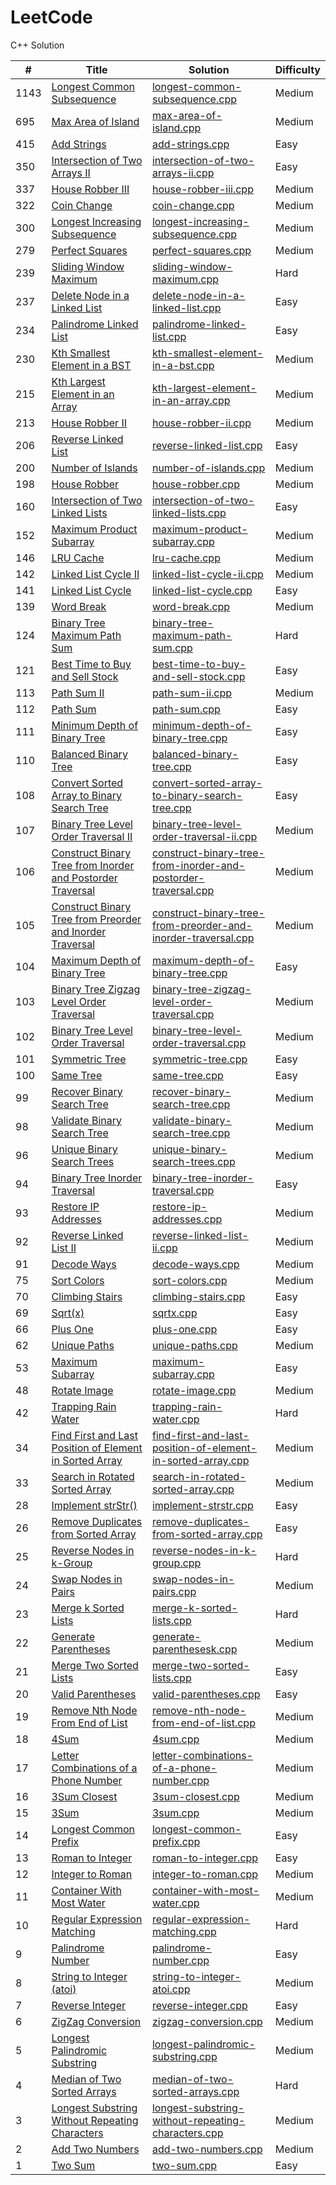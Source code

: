 # LeetCode
C++ Solution


| # | Title | Solution | Difficulty |
|---| ----- | -------- | ---------- |
|1143|[Longest Common Subsequence](https://leetcode.com/problems/longest-common-subsequence)|[longest-common-subsequence.cpp](longest-common-subsequence.cpp)|Medium|
|695|[Max Area of Island](https://leetcode.com/problems/max-area-of-island)|[max-area-of-island.cpp](max-area-of-island.cpp)|Medium|
|415|[Add Strings](https://leetcode.com/problems/add-strings)|[add-strings.cpp](add-strings.cpp)|Easy|
|350|[Intersection of Two Arrays II](https://leetcode.com/problems/intersection-of-two-arrays-ii)|[intersection-of-two-arrays-ii.cpp](intersection-of-two-arrays-ii.cpp)|Easy|
|337|[House Robber III](https://leetcode.com/problems/house-robber-iii)|[house-robber-iii.cpp](house-robber-iii.cpp)|Medium|
|322|[Coin Change](https://leetcode.com/problems/coin-change)|[coin-change.cpp](coin-change.cpp)|Medium|
|300|[Longest Increasing Subsequence](https://leetcode.com/problems/longest-increasing-subsequence)|[longest-increasing-subsequence.cpp](longest-increasing-subsequence.cpp)|Medium|
|279|[Perfect Squares](https://leetcode.com/problems/perfect-squares)|[perfect-squares.cpp](perfect-squares.cpp)|Medium|
|239|[Sliding Window Maximum](https://leetcode.com/problems/sliding-window-maximum)|[sliding-window-maximum.cpp](sliding-window-maximum.cpp)|Hard|
|237|[Delete Node in a Linked List](https://leetcode.com/problems/delete-node-in-a-linked-list)|[delete-node-in-a-linked-list.cpp](delete-node-in-a-linked-list.cpp)|Easy|
|234|[Palindrome Linked List](https://leetcode.com/problems/palindrome-linked-list)|[palindrome-linked-list.cpp](palindrome-linked-list.cpp)|Easy|
|230|[Kth Smallest Element in a BST](https://leetcode.com/problems/kth-smallest-element-in-a-bst)|[kth-smallest-element-in-a-bst.cpp](kth-smallest-element-in-a-bst.cpp)|Medium|
|215|[Kth Largest Element in an Array](https://leetcode.com/problems/kth-largest-element-in-an-array)|[kth-largest-element-in-an-array.cpp](kth-largest-element-in-an-array.cpp)|Medium|
|213|[House Robber II](https://leetcode.com/problems/house-robber-ii)|[house-robber-ii.cpp](house-robber-ii.cpp)|Medium|
|206|[Reverse Linked List](https://leetcode.com/problems/reverse-linked-list)|[reverse-linked-list.cpp](reverse-linked-list.cpp)|Easy|
|200|[Number of Islands](https://leetcode.com/problems/number-of-islands)|[number-of-islands.cpp](number-of-islands.cpp)|Medium|
|198|[House Robber](https://leetcode.com/problems/house-robber)|[house-robber.cpp](house-robber.cpp)|Medium|
|160|[Intersection of Two Linked Lists](https://leetcode.com/problems/intersection-of-two-linked-lists)|[intersection-of-two-linked-lists.cpp](intersection-of-two-linked-lists.cpp)|Easy|
|152|[Maximum Product Subarray](https://leetcode.com/problems/maximum-product-subarray)|[maximum-product-subarray.cpp](maximum-product-subarray.cpp)|Medium|
|146|[LRU Cache](https://leetcode.com/problems/lru-cache)|[lru-cache.cpp](lru-cache.cpp)|Medium|
|142|[Linked List Cycle II](https://leetcode.com/problems/linked-list-cycle-ii)|[linked-list-cycle-ii.cpp](linked-list-cycle-ii.cpp)|Medium|
|141|[Linked List Cycle](https://leetcode.com/problems/linked-list-cycle)|[linked-list-cycle.cpp](linked-list-cycle.cpp)|Easy|
|139|[Word Break](https://leetcode.com/problems/word-break)|[word-break.cpp](word-break.cpp)|Medium|
|124|[Binary Tree Maximum Path Sum](https://leetcode.com/problems/binary-tree-maximum-path-sum)|[binary-tree-maximum-path-sum.cpp](binary-tree-maximum-path-sum.cpp)|Hard|
|121|[Best Time to Buy and Sell Stock](https://leetcode.com/problems/best-time-to-buy-and-sell-stock)|[best-time-to-buy-and-sell-stock.cpp](best-time-to-buy-and-sell-stock.cpp)|Easy|
|113|[Path Sum II](https://leetcode.com/problems/path-sum-ii)|[path-sum-ii.cpp](path-sum-ii.cpp)|Medium|
|112|[Path Sum](https://leetcode.com/problems/path-sum)|[path-sum.cpp](path-sum.cpp)|Easy|
|111|[Minimum Depth of Binary Tree](https://leetcode.com/problems/minimum-depth-of-binary-tree)|[minimum-depth-of-binary-tree.cpp](minimum-depth-of-binary-tree.cpp)|Easy|
|110|[Balanced Binary Tree](https://leetcode.com/problems/balanced-binary-tree)|[balanced-binary-tree.cpp](balanced-binary-tree.cpp)|Easy|
|108|[Convert Sorted Array to Binary Search Tree](https://leetcode.com/problems/convert-sorted-array-to-binary-search-tree)|[convert-sorted-array-to-binary-search-tree.cpp](convert-sorted-array-to-binary-search-tree.cpp)|Easy|
|107|[Binary Tree Level Order Traversal II](https://leetcode.com/problems/binary-tree-level-order-traversal-ii)|[binary-tree-level-order-traversal-ii.cpp](binary-tree-level-order-traversal-ii.cpp)|Medium|
|106|[Construct Binary Tree from Inorder and Postorder Traversal](https://leetcode.com/problems/construct-binary-tree-from-inorder-and-postorder-traversal)|[construct-binary-tree-from-inorder-and-postorder-traversal.cpp](construct-binary-tree-from-inorder-and-postorder-traversal.cpp)|Medium|
|105|[Construct Binary Tree from Preorder and Inorder Traversal](https://leetcode.com/problems/construct-binary-tree-from-preorder-and-inorder-traversal)|[construct-binary-tree-from-preorder-and-inorder-traversal.cpp](construct-binary-tree-from-preorder-and-inorder-traversal.cpp)|Medium|
|104|[Maximum Depth of Binary Tree](https://leetcode.com/problems/maximum-depth-of-binary-tree)|[maximum-depth-of-binary-tree.cpp](maximum-depth-of-binary-tree.cpp)|Easy|
|103|[Binary Tree Zigzag Level Order Traversal](https://leetcode.com/problems/binary-tree-zigzag-level-order-traversal)|[binary-tree-zigzag-level-order-traversal.cpp](binary-tree-zigzag-level-order-traversal.cpp)|Medium|
|102|[Binary Tree Level Order Traversal](https://leetcode.com/problems/binary-tree-level-order-traversal)|[binary-tree-level-order-traversal.cpp](binary-tree-level-order-traversal.cpp)|Medium|
|101|[Symmetric Tree](https://leetcode.com/problems/symmetric-tree)|[symmetric-tree.cpp](symmetric-tree.cpp)|Easy|
|100|[Same Tree](https://leetcode.com/problems/same-tree)|[same-tree.cpp](same-tree.cpp)|Easy|
|99|[Recover Binary Search Tree](https://leetcode.com/problems/recover-binary-search-tree)|[recover-binary-search-tree.cpp](recover-binary-search-tree.cpp)|Medium|
|98|[Validate Binary Search Tree](https://leetcode.com/problems/validate-binary-search-tree)|[validate-binary-search-tree.cpp](validate-binary-search-tree.cpp)|Medium|
|96|[Unique Binary Search Trees](https://leetcode.com/problems/unique-binary-search-trees)|[unique-binary-search-trees.cpp](unique-binary-search-trees.cpp)|Medium|
|94|[Binary Tree Inorder Traversal](https://leetcode.com/problems/binary-tree-inorder-traversal)|[binary-tree-inorder-traversal.cpp](binary-tree-inorder-traversal.cpp)|Easy|
|93|[Restore IP Addresses](https://leetcode.com/problems/restore-ip-addresses)|[restore-ip-addresses.cpp](restore-ip-addresses.cpp)|Medium|
|92|[Reverse Linked List II](https://leetcode.com/problems/reverse-linked-list-ii)|[reverse-linked-list-ii.cpp](reverse-linked-list-ii.cpp)|Medium|
|91|[Decode Ways](https://leetcode.com/problems/decode-ways)|[decode-ways.cpp](decode-ways.cpp)|Medium|
|75|[Sort Colors](https://leetcode.com/problems/sort-colors)|[sort-colors.cpp](sort-colors.cpp)|Medium|
|70|[Climbing Stairs](https://leetcode.com/problems/climbing-stairs)|[climbing-stairs.cpp](climbing-stairs.cpp)|Easy|
|69|[Sqrt(x)](https://leetcode.com/problems/sqrtx)|[sqrtx.cpp](sqrtx.cpp)|Easy|
|66|[Plus One](https://leetcode.com/problems/plus-one)|[plus-one.cpp](plus-one.cpp)|Easy|
|62|[Unique Paths](https://leetcode.com/problems/unique-paths)|[unique-paths.cpp](unique-paths.cpp)|Medium|
|53|[Maximum Subarray](https://leetcode.com/problems/maximum-subarray)|[maximum-subarray.cpp](maximum-subarray.cpp)|Easy|
|48|[Rotate Image](https://leetcode.com/problems/rotate-image)|[rotate-image.cpp](rotate-image.cpp)|Medium|
|42|[Trapping Rain Water](https://leetcode.com/problems/trapping-rain-water)|[trapping-rain-water.cpp](trapping-rain-water.cpp)|Hard|
|34|[Find First and Last Position of Element in Sorted Array](https://leetcode.com/problems/find-first-and-last-position-of-element-in-sorted-array)|[find-first-and-last-position-of-element-in-sorted-array.cpp](find-first-and-last-position-of-element-in-sorted-array.cpp)|Medium|
|33|[Search in Rotated Sorted Array](https://leetcode.com/problems/search-in-rotated-sorted-array)|[search-in-rotated-sorted-array.cpp](search-in-rotated-sorted-array.cpp)|Medium|
|28|[Implement strStr()](https://leetcode.com/problems/implement-strstr)|[implement-strstr.cpp](implement-strstr.cpp)|Easy|
|26|[Remove Duplicates from Sorted Array](https://leetcode.com/problems/remove-duplicates-from-sorted-array)|[remove-duplicates-from-sorted-array.cpp](remove-duplicates-from-sorted-array.cpp)|Easy|
|25|[Reverse Nodes in k-Group](https://leetcode.com/problems/reverse-nodes-in-k-group)|[reverse-nodes-in-k-group.cpp](reverse-nodes-in-k-group.cpp)|Hard|
|24|[Swap Nodes in Pairs](https://leetcode.com/problems/swap-nodes-in-pairs)|[swap-nodes-in-pairs.cpp](swap-nodes-in-pairs.cpp)|Medium|
|23|[Merge k Sorted Lists](https://leetcode.com/problems/merge-k-sorted-lists)|[merge-k-sorted-lists.cpp](merge-k-sorted-lists.cpp)|Hard|
|22|[Generate Parentheses](https://leetcode.com/problems/generate-parenthesesk)|[generate-parenthesesk.cpp](generate-parenthesesk.cpp)|Medium|
|21|[Merge Two Sorted Lists](https://leetcode.com/problems/merge-two-sorted-lists)|[merge-two-sorted-lists.cpp](merge-two-sorted-lists.cpp)|Easy|
|20|[Valid Parentheses](https://leetcode.com/problems/valid-parentheses)|[valid-parentheses.cpp](valid-parentheses.cpp)|Easy|
|19|[Remove Nth Node From End of List](https://leetcode.com/problems/remove-nth-node-from-end-of-list)|[remove-nth-node-from-end-of-list.cpp](remove-nth-node-from-end-of-list.cpp)|Medium|
|18|[4Sum](https://leetcode.com/problems/4sum)|[4sum.cpp](4sum.cpp)|Medium|
|17|[Letter Combinations of a Phone Number](https://leetcode.com/problems/letter-combinations-of-a-phone-number)|[letter-combinations-of-a-phone-number.cpp](letter-combinations-of-a-phone-number.cpp)|Medium|
|16|[3Sum Closest](https://leetcode.com/problems/3sum-closest)|[3sum-closest.cpp](3sum-closest.cpp)|Medium|
|15|[3Sum](https://leetcode.com/problems/3sum)|[3sum.cpp](3sum.cpp)|Medium|
|14|[Longest Common Prefix](https://leetcode.com/problems/longest-common-prefix)|[longest-common-prefix.cpp](longest-common-prefix.cpp)|Easy|
|13|[Roman to Integer](https://leetcode.com/problems/roman-to-integer)|[roman-to-integer.cpp](roman-to-integer.cpp)|Easy|
|12|[Integer to Roman](https://leetcode.com/problems/integer-to-roman)|[integer-to-roman.cpp](integer-to-roman.cpp)|Medium|
|11|[Container With Most Water](https://leetcode.com/problems/container-with-most-water)|[container-with-most-water.cpp](container-with-most-water.cpp)|Medium|
|10|[Regular Expression Matching](https://leetcode.com/problems/regular-expression-matching)|[regular-expression-matching.cpp](regular-expression-matching.cpp)|Hard|
|9|[Palindrome Number](https://leetcode.com/problems/palindrome-number)|[palindrome-number.cpp](palindrome-number.cpp)|Easy|
|8|[String to Integer (atoi)](https://leetcode.com/problems/string-to-integer-atoi)|[string-to-integer-atoi.cpp](string-to-integer-atoi.cpp)|Medium|
|7|[Reverse Integer](https://leetcode.com/problems/reverse-integer)|[reverse-integer.cpp](reverse-integer.cpp)|Easy|
|6|[ZigZag Conversion](https://leetcode.com/problems/zigzag-conversion)|[zigzag-conversion.cpp](zigzag-conversion.cpp)|Medium|
|5|[Longest Palindromic Substring](https://leetcode.com/problems/longest-palindromic-substring)|[longest-palindromic-substring.cpp](longest-palindromic-substring.cpp)|Medium|
|4|[Median of Two Sorted Arrays](https://leetcode.com/problems/median-of-two-sorted-arrays)|[median-of-two-sorted-arrays.cpp](median-of-two-sorted-arrays.cpp)|Hard|
|3|[Longest Substring Without Repeating Characters](https://leetcode.com/problems/longest-substring-without-repeating-characters)|[longest-substring-without-repeating-characters.cpp](longest-substring-without-repeating-characters.cpp)|Medium|
|2|[Add Two Numbers](https://leetcode.com/problems/add-two-numbers)|[add-two-numbers.cpp](add-two-numbers.cpp)|Medium|
|1|[Two Sum](https://leetcode.com/problems/two-sum)|[two-sum.cpp](two-sum.cpp)|Easy|
